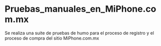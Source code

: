 # Pruebas_manuales_en_MiPhone.com.mx
 Se realiza una suite de pruebas de humo para el proceso de registro y el proceso de compra del sitio MiPhone.com.mx
